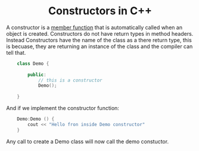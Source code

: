 <div align="center"><h1> Constructors in C++ </h1></div> 

A constructor is a [member function](https://gitlab.com/Paul_Wood_96/tutoring/-/blob/master/COS110/notes/introduction_to_classes.md#member-functions) 
that is automatically called when an object is created. Constructors do not have return types in method headers.
Instead Constructors have the name of the class as a there return type, this is 
becuase, they are returning an instance of the class and the compiler can tell that.

```c++ 
    class Demo {
        
        public:
            // this is a constructor 
            Demo();
        
    }
```

And if we implement the constructor function: 

```c++ 
    Demo:Demo () {
        cout << "Hello fron inside Demo constructor"
    }
```

Any call to create a Demo class will now call the demo constuctor.  
